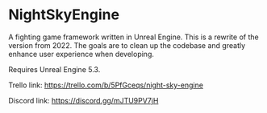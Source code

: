 # NightSkyEngine

A fighting game framework written in Unreal Engine. This is a rewrite of the version from 2022. The goals are to clean up the codebase and greatly enhance user experience when developing.

Requires Unreal Engine 5.3.

Trello link: https://trello.com/b/5PfGceqs/night-sky-engine

Discord link: https://discord.gg/mJTU9PV7jH
